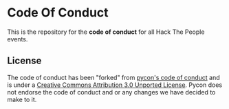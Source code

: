 Code Of Conduct
===============

This is the repository for the __code of conduct__ for all Hack The People events.

## License
The code of conduct has been "forked" from [pycon's code of conduct](https://us.pycon.org/2013/about/code-of-conduct/) and is under a [Creative Commons Attribution 3.0 Unported License](http://creativecommons.org/licenses/by/3.0/). Pycon does not endorse the code of conduct and or any changes we have decided to make to it.
